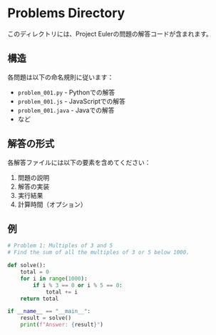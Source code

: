 # Problems Directory

このディレクトリには、Project Eulerの問題の解答コードが含まれます。

## 構造

各問題は以下の命名規則に従います：
- `problem_001.py` - Pythonでの解答
- `problem_001.js` - JavaScriptでの解答
- `problem_001.java` - Javaでの解答
- など

## 解答の形式

各解答ファイルには以下の要素を含めてください：
1. 問題の説明
2. 解答の実装
3. 実行結果
4. 計算時間（オプション）

## 例

```python
# Problem 1: Multiples of 3 and 5
# Find the sum of all the multiples of 3 or 5 below 1000.

def solve():
    total = 0
    for i in range(1000):
        if i % 3 == 0 or i % 5 == 0:
            total += i
    return total

if __name__ == "__main__":
    result = solve()
    print(f"Answer: {result}")
```
